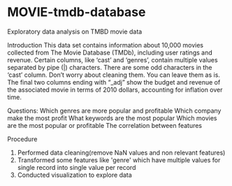 # MOVIE-tmdb-database
Exploratory data analysis on TMBD movie data

Introduction
This data set contains information about 10,000 movies collected from The Movie Database (TMDb), including user ratings and revenue.
Certain columns, like ‘cast’ and ‘genres’, contain multiple values separated by pipe (|) characters.
There are some odd characters in the ‘cast’ column. Don’t worry about cleaning them. You can leave them as is.
The final two columns ending with “_adj” show the budget and revenue of the associated movie in terms of 2010 dollars, accounting for inflation over time.


Questions:
Which genres are more popular and profitable
Which company make the most profit
What keywords are the most popular
Which movies are the most popular or profitable
The correlation between features

Procedure
1. Performed data cleaning(remove NaN values and non relevant features)
2. Transformed some features like 'genre' which have multiple values for single record into single value per record
3. Conducted visualization to explore data
